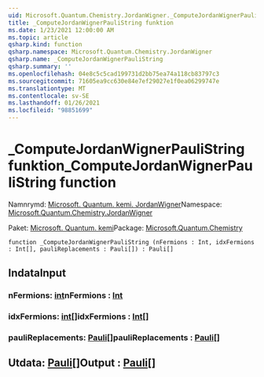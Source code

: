 ```yaml
---
uid: Microsoft.Quantum.Chemistry.JordanWigner._ComputeJordanWignerPauliString
title: _ComputeJordanWignerPauliString funktion
ms.date: 1/23/2021 12:00:00 AM
ms.topic: article
qsharp.kind: function
qsharp.namespace: Microsoft.Quantum.Chemistry.JordanWigner
qsharp.name: _ComputeJordanWignerPauliString
qsharp.summary: ''
ms.openlocfilehash: 04e8c5c5cad199731d2bb75ea74a118cb83797c3
ms.sourcegitcommit: 71605ea9cc630e84e7ef29027e1f0ea06299747e
ms.translationtype: MT
ms.contentlocale: sv-SE
ms.lasthandoff: 01/26/2021
ms.locfileid: "98851699"
---
```

# <a name="_computejordanwignerpaulistring-function"></a><span data-ttu-id="048a6-102">_ComputeJordanWignerPauliString funktion</span><span class="sxs-lookup"><span data-stu-id="048a6-102">_ComputeJordanWignerPauliString function</span></span>

<span data-ttu-id="048a6-103">Namnrymd: [Microsoft. Quantum. kemi. JordanWigner](xref:Microsoft.Quantum.Chemistry.JordanWigner)</span><span class="sxs-lookup"><span data-stu-id="048a6-103">Namespace: [Microsoft.Quantum.Chemistry.JordanWigner](xref:Microsoft.Quantum.Chemistry.JordanWigner)</span></span>

<span data-ttu-id="048a6-104">Paket: [Microsoft. Quantum. kemi](https://nuget.org/packages/Microsoft.Quantum.Chemistry)</span><span class="sxs-lookup"><span data-stu-id="048a6-104">Package: [Microsoft.Quantum.Chemistry](https://nuget.org/packages/Microsoft.Quantum.Chemistry)</span></span>




```qsharp
function _ComputeJordanWignerPauliString (nFermions : Int, idxFermions : Int[], pauliReplacements : Pauli[]) : Pauli[]
```


## <a name="input"></a><span data-ttu-id="048a6-105">Indata</span><span class="sxs-lookup"><span data-stu-id="048a6-105">Input</span></span>

### <a name="nfermions--int"></a><span data-ttu-id="048a6-106">nFermions: [int](xref:microsoft.quantum.lang-ref.int)</span><span class="sxs-lookup"><span data-stu-id="048a6-106">nFermions : [Int](xref:microsoft.quantum.lang-ref.int)</span></span>




### <a name="idxfermions--int"></a><span data-ttu-id="048a6-107">idxFermions: [int](xref:microsoft.quantum.lang-ref.int)[]</span><span class="sxs-lookup"><span data-stu-id="048a6-107">idxFermions : [Int](xref:microsoft.quantum.lang-ref.int)[]</span></span>




### <a name="paulireplacements--pauli"></a><span data-ttu-id="048a6-108">pauliReplacements: [Pauli](xref:microsoft.quantum.lang-ref.pauli)[]</span><span class="sxs-lookup"><span data-stu-id="048a6-108">pauliReplacements : [Pauli](xref:microsoft.quantum.lang-ref.pauli)[]</span></span>





## <a name="output--pauli"></a><span data-ttu-id="048a6-109">Utdata: [Pauli](xref:microsoft.quantum.lang-ref.pauli)[]</span><span class="sxs-lookup"><span data-stu-id="048a6-109">Output : [Pauli](xref:microsoft.quantum.lang-ref.pauli)[]</span></span>

